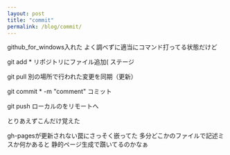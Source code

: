 ```yaml
---
layout: post
title: "commit"
permalink: /blog/commit/
---
```


github_for_windows入れた
よく調べずに適当にコマンド打ってる状態だけど

git add *
リポジトリにファイル追加( ステージ

git pull
別の場所で行われた変更を同期（更新）

git commit * -m "comment"
コミット

git push
ローカルのをリモートへ

とりあえずこんだけ覚えた

gh-pagesが更新されない罠にさっそく嵌ってた
多分どこかのファイルで記述ミスか何かあると
静的ページ生成で躓いてるのかなぁ

